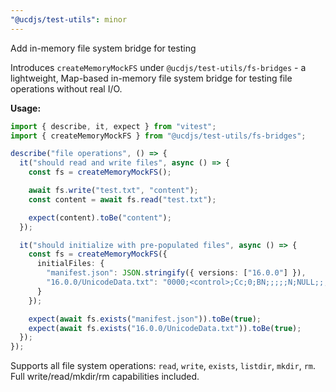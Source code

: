```yaml
---
"@ucdjs/test-utils": minor
---
```


Add in-memory file system bridge for testing

Introduces `createMemoryMockFS` under `@ucdjs/test-utils/fs-bridges` - a lightweight, Map-based in-memory file system bridge for testing file operations without real I/O.

**Usage:**

```typescript
import { describe, it, expect } from "vitest";
import { createMemoryMockFS } from "@ucdjs/test-utils/fs-bridges";

describe("file operations", () => {
  it("should read and write files", async () => {
    const fs = createMemoryMockFS();

    await fs.write("test.txt", "content");
    const content = await fs.read("test.txt");

    expect(content).toBe("content");
  });

  it("should initialize with pre-populated files", async () => {
    const fs = createMemoryMockFS({
      initialFiles: {
        "manifest.json": JSON.stringify({ versions: ["16.0.0"] }),
        "16.0.0/UnicodeData.txt": "0000;<control>;Cc;0;BN;;;;;N;NULL;;;;",
      }
    });

    expect(await fs.exists("manifest.json")).toBe(true);
    expect(await fs.exists("16.0.0/UnicodeData.txt")).toBe(true);
  });
});
```

Supports all file system operations: `read`, `write`, `exists`, `listdir`, `mkdir`, `rm`. Full write/read/mkdir/rm capabilities included.
